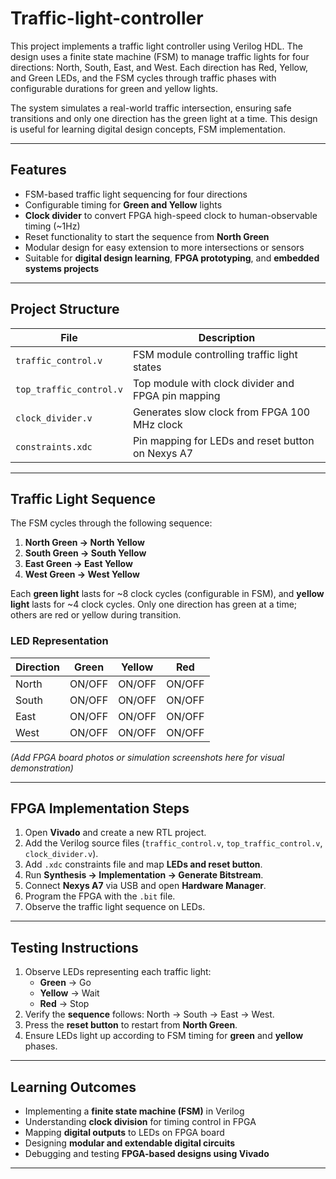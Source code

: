 # Traffic-light-controller
This project implements a traffic light controller using Verilog HDL. The design uses a finite state machine (FSM) to manage traffic lights for four directions: North, South, East, and West. Each direction has Red, Yellow, and Green LEDs, and the FSM cycles through traffic phases with configurable durations for green and yellow lights.

The system simulates a real-world traffic intersection, ensuring safe transitions and only one direction has the green light at a time. This design is useful for learning digital design concepts, FSM implementation.


---

## Features
- FSM-based traffic light sequencing for four directions  
- Configurable timing for **Green and Yellow** lights  
- **Clock divider** to convert FPGA high-speed clock to human-observable timing (~1Hz)  
- Reset functionality to start the sequence from **North Green**  
- Modular design for easy extension to more intersections or sensors  
- Suitable for **digital design learning**, **FPGA prototyping**, and **embedded systems projects**

---

## Project Structure

| File | Description |
|------|-------------|
| `traffic_control.v` | FSM module controlling traffic light states |
| `top_traffic_control.v` | Top module with clock divider and FPGA pin mapping |
| `clock_divider.v` | Generates slow clock from FPGA 100 MHz clock |
| `constraints.xdc` | Pin mapping for LEDs and reset button on Nexys A7 |

---

## Traffic Light Sequence

The FSM cycles through the following sequence:

1. **North Green → North Yellow**  
2. **South Green → South Yellow**  
3. **East Green → East Yellow**  
4. **West Green → West Yellow**  

Each **green light** lasts for ~8 clock cycles (configurable in FSM), and **yellow light** lasts for ~4 clock cycles. Only one direction has green at a time; others are red or yellow during transition.


### LED Representation

| Direction | Green | Yellow | Red |
|-----------|-------|--------|-----|
| North     | ON/OFF| ON/OFF | ON/OFF |
| South     | ON/OFF| ON/OFF | ON/OFF |
| East      | ON/OFF| ON/OFF | ON/OFF |
| West      | ON/OFF| ON/OFF | ON/OFF |

*(Add FPGA board photos or simulation screenshots here for visual demonstration)*

---

## FPGA Implementation Steps

1. Open **Vivado** and create a new RTL project.  
2. Add the Verilog source files (`traffic_control.v`, `top_traffic_control.v`, `clock_divider.v`).  
3. Add `.xdc` constraints file and map **LEDs and reset button**.  
4. Run **Synthesis → Implementation → Generate Bitstream**.  
5. Connect **Nexys A7** via USB and open **Hardware Manager**.  
6. Program the FPGA with the `.bit` file.  
7. Observe the traffic light sequence on LEDs.  

---

## Testing Instructions

1. Observe LEDs representing each traffic light:  
   - **Green** → Go  
   - **Yellow** → Wait  
   - **Red** → Stop  
2. Verify the **sequence** follows: North → South → East → West.  
3. Press the **reset button** to restart from **North Green**.  
4. Ensure LEDs light up according to FSM timing for **green** and **yellow** phases.  

---

## Learning Outcomes

- Implementing a **finite state machine (FSM)** in Verilog  
- Understanding **clock division** for timing control in FPGA  
- Mapping **digital outputs** to LEDs on FPGA board  
- Designing **modular and extendable digital circuits**  
- Debugging and testing **FPGA-based designs using Vivado**  

---

 
